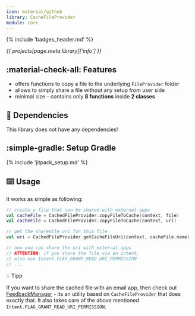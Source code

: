 ```yaml
---
icon: material/github
library: CacheFileProvider
module: core
---
```


{% include 'badges_header.md' %}

<i>{{ projects[page.meta.library]['info'] }}</i>

## :material-check-all: Features

* offers functions to copy a file to the underlying `FileProvider` folder
* allows to simply share a file without any setup from user side
* minimal size - contains only **8 functions** inside **2 classes**

## :link: Dependencies

This library does not have any dependencies!

## :simple-gradle: Setup Gradle

{% include 'jitpack_setup.md' %}

## :keyboard: Usage

It works as simple as following:

```kotlin
// create a file that can be shared with external apps
val cacheFile = CachedFileProvider.copyFileToCache(context, file)
val cacheFile = CachedFileProvider.copyFileToCache(context, uri)

// get the shareable uri for this file
val uri = CachedFileProvider.getCacheFileUri(context, cacheFile.name)

// now you can share the uri with external apps
// ATTENTION: if you share the file via an intent,
// also use Intent.FLAG_GRANT_READ_URI_PERMISSION
// ...

```

:bulb: Tipp

If you want to share the cached file with an email app, then check out [FeedbackManager](feedbackmanager.md) - its an utility based on `CacheFileProvider` that does exactly that. It also takes care of the above mentioned `Intent.FLAG_GRANT_READ_URI_PERMISSION`.